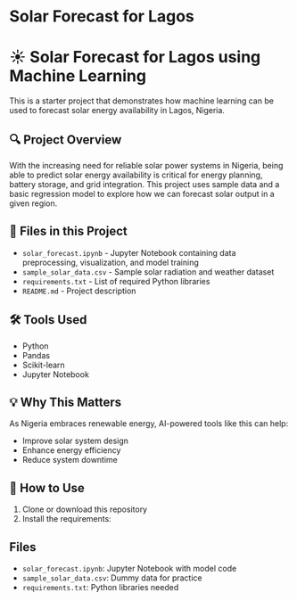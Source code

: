 # Solar Forecast for Lagos

# ☀️ Solar Forecast for Lagos using Machine Learning

This is a starter project that demonstrates how machine learning can be used to forecast solar energy availability in Lagos, Nigeria.

## 🔍 Project Overview

With the increasing need for reliable solar power systems in Nigeria, being able to predict solar energy availability is critical for energy planning, battery storage, and grid integration. This project uses sample data and a basic regression model to explore how we can forecast solar output in a given region.

## 📁 Files in this Project

- `solar_forecast.ipynb` - Jupyter Notebook containing data preprocessing, visualization, and model training
- `sample_solar_data.csv` - Sample solar radiation and weather dataset
- `requirements.txt` - List of required Python libraries
- `README.md` - Project description

## 🛠️ Tools Used

- Python
- Pandas
- Scikit-learn
- Jupyter Notebook

## 💡 Why This Matters

As Nigeria embraces renewable energy, AI-powered tools like this can help:
- Improve solar system design
- Enhance energy efficiency
- Reduce system downtime

## 🔧 How to Use

1. Clone or download this repository
2. Install the requirements:

## Files
- `solar_forecast.ipynb`: Jupyter Notebook with model code
- `sample_solar_data.csv`: Dummy data for practice
- `requirements.txt`: Python libraries needed
